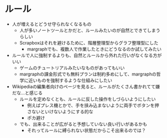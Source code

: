 # ルール

- 人が増えるとどうせ守られなくなるもの
  - 人が多いノートツールとかだと、ルールみたいのが自然とできてしまうらしい
  - Scrapboxはそれを避けるために、階層整理型からグラフ整理型にした
    - margraphでも、複数人で作業したときにどうなるのか試してみたい
- ルールで人に強制するよりも、自然とルールから外れた行いがなくなる方がいい
  - ゲームのチュートリアルみたいなものがあってもいい
  - margraphの課金形式でも無料プランは制約多めにして、margraphの哲学に近いものを強制するような仕組みにしたい
- Wikipediaの編集者向けのページを見ると、ルールがたくさん書かれてて嫌だな...と感じる
  - ルールを定めなくとも、ルールに反した操作をしづらいようにしたい
    - 例えばプレス機とかで、手を挟み込まないように両手でボタンを押さないといけないようにする的な
    - ポカ避け
  - でも、出来ることが広がると予想していない良い行いがあるかも
    - それってルールに縛られない状態だからこそ出来るのでは？

